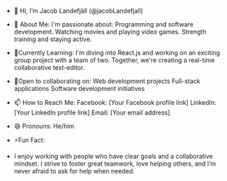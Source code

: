 - 👋 Hi, I’m Jacob Landefjäll (@jacobLandefjall)
- 👀 About Me:
I'm passionate about:
    Programming and software development.
    Watching movies and playing video games.
    Strength training and staying active.
  
- 🌱Currently Learning:
I'm diving into React.js and working on an exciting group project with a team of two. Together, we're creating a real-time collaborative text-editor.

- 💞️Open to collaborating on:
    Web development projects
    Full-stack applications
    Software development initiatives
  
- 📫 How to Reach Me:
    Facebook: [Your Facebook profile link]
    LinkedIn: [Your LinkedIn profile link]
    Email: [Your email address]
- 😄 Pronouns:
    He/him

- ⚡Fun Fact:
- I enjoy working with people who have clear goals and a collaborative mindset. I strive to foster great teamwork, love helping others, and I’m never afraid to ask for help when needed.
  

